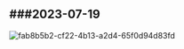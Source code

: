 ###2023-07-19
- 
![fab8b5b2-cf22-4b13-a2d4-65f0d94d83fd](https://github.com/twoutlook/d67-agenda-doc/assets/16488072/0468d85e-83e6-4def-bf2c-aa2aeb1c0da3)
